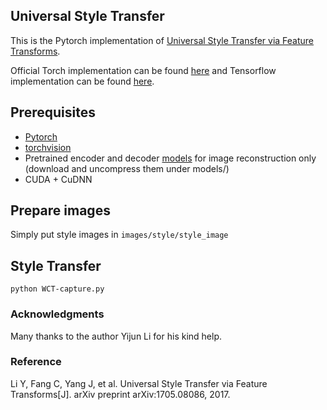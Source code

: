 ## Universal Style Transfer

This is the Pytorch implementation of [Universal Style Transfer via Feature Transforms](https://arxiv.org/pdf/1705.08086.pdf).

Official Torch implementation can be found [here](https://github.com/Yijunmaverick/UniversalStyleTransfer) and Tensorflow implementation can be found [here](https://github.com/eridgd/WCT-TF).

## Prerequisites
- [Pytorch](http://pytorch.org/)
- [torchvision](https://github.com/pytorch/vision)
- Pretrained encoder and decoder [models](https://drive.google.com/file/d/1REga1z1rKezQtBebIZ86_iNR-mxum-KB/view?usp=sharing) for image reconstruction only (download and uncompress them under models/)
- CUDA + CuDNN

## Prepare images
Simply put  style images in `images/style/style_image` 

## Style Transfer

```
python WCT-capture.py 
```


### Acknowledgments
Many thanks to the author Yijun Li for his kind help.

### Reference
Li Y, Fang C, Yang J, et al. Universal Style Transfer via Feature Transforms[J]. arXiv preprint arXiv:1705.08086, 2017.
